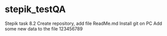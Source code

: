 # stepik_testQA
Stepik task 8.2
Create repository, add file ReadMe.md 
Install git on PC
Add some new data to the file
123456789

